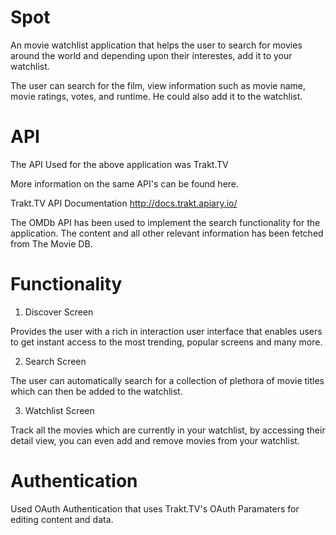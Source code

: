 # Spot

An movie watchlist application that helps the user to search for movies around the world and depending upon their interestes, add it to your watchlist.

The user can search for the film, view information such as movie name, movie ratings, votes, and runtime. He could also add it to the watchlist.

# API

The API Used for the above application was Trakt.TV

More information on the same API's can be found here.

Trakt.TV API Documentation http://docs.trakt.apiary.io/

The OMDb API has been used to implement the search functionality for the application. The content and all other relevant information has been fetched from The Movie DB.

# Functionality 

1. Discover Screen

Provides the user with a rich in interaction user interface that enables users to get instant access to the most trending, popular screens and many more.

2. Search Screen

The user can automatically search for a collection of plethora of movie titles which can then be added to the watchlist.

3. Watchlist Screen

Track all the movies which are currently in your watchlist, by accessing their detail view, you can even add and remove movies from your watchlist.

# Authentication

Used OAuth Authentication that uses Trakt.TV's OAuth Paramaters for editing content and data.


